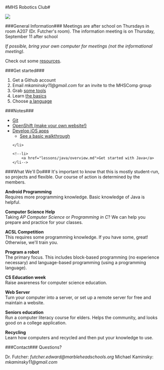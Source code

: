 #MHS Robotics Club#

<img src="http://www.jeffpalm.com/fox/fox.jpg">

###General Information###
Meetings are after school on Thursdays in room A207 (Dr. Futcher's room). The information meeting is on Thursday, September 11 after school


<i>If possible, bring your own computer for meetings (not the informational meeting).</i>

Check out some [resources](resources/overview.md).

###Get started###
<ol>
	<li>Get a Github account</li>
	<li>Email <i>mkaminsky11@gmail.com</i> for an invite to the MHSComp group </li>
	<li>Grab <a href="tools/overview.md">some tools</a>
	<li>Learn <a href="lessons/git_lesson/overview.md">the basics</a></li>
	<li>Choose <a href="lessons/languages/overview.md">a language</a></li>
</ol>

###Notes###
<ul>
	<li><a href="lessons/git_lesson/overview.md">Git</a></li>
	<li><a href="lessons/openshift/overview.md">OpenShift (make your own website!)</a></li>
	<li>
	    <a href="lessons/ios/overview.md">Develop iOS apps</a>
	    <ul>
	        <li>
	            <a href="lessons/ios/walkthrough.md">See a basic walkthrough</a>
	        </li>
	    </ul>
	    
    </li>
    
    <!--li>
        <a href="lessons/java/overview.md">Get started with Java</a>
    </li-->
</ul>

###What We'll Do###
It's important to know that this is mostly student-run, so projects and flexible. Our course of action is determined by the members.

<b>Android Programming</b></br>
Requires more programming knowledge. Basic knowledge of Java is helpful.

<b>Computer Science Help</b></br>
Taking <i>AP Computer Science</i> or <i>Programming in C</i>? We can help you prepare and practice for your classes.

<b>ACSL Competition</b><br/>
This requires some programming knowledge. If you have some, great! Otherwise, we'll train you.

<b>Program a robot</b><br/>
The primary focus. This includes block-based programming (no experience necessary) and language-based programming (using a programming language).

<b>CS Education week</b><br/>
Raise awareness for computer science education.

<b>Web Server</b><br/>
Turn your computer into a server, or set up a remote server for free and maintain a website.

<b>Seniors education</b><br/>
Run a computer literacy course for elders. Helps the community, and looks good on a college application.

<b>Recycling</b><br/>
Learn how computers and recycled and then put your knowledge to use.

###Contact###
Questions?

Dr. Futcher: _futcher.edward@marbleheadschools.org_ 
Michael Kaminsky: _mkaminsky11@gmail.com_
